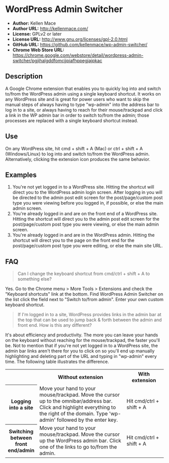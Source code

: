 # WordPress Admin Switcher #

- **Author:** Kellen Mace
- **Author URL:** http://kellenmace.com/
- **License:** GPLv2 or later
- **License URL:** http://www.gnu.org/licenses/gpl-2.0.html
- **GitHub URL:** https://github.com/kellenmace/wp-admin-switcher/
- **Chrome Web Store URL:** https://chrome.google.com/webstore/detail/wordpress-admin-switcher/pgjihalgddfomcjjpiafhppegjajpkac

## Description ##

A Google Chrome extension that enables you to quickly log into and switch to/from the WordPress admin using a single keyboard shortcut. It works on any WordPress site and is great for power users who want to skip the manual steps of always having to type "wp-admin" into the address bar to log in to a site, or always having to reach for their mouse/trackpad and click a link in the WP admin bar in order to switch to/from the admin; those processes are replaced with a single keyboard shortcut instead.

## Use ##

On any WordPress site, hit cmd + shift + A (Mac) or ctrl + shift + A (Windows/Linux) to log into and switch to/from the WordPress admin. Alternatively, clicking the extension icon produces the same behavior.

## Examples ##

1. You're not yet logged in to a WordPress site. Hitting the shortcut will direct you to the WordPress admin login screen. After logging in you will be directed to the admin post edit screen for the post/page/custom post type you were viewing before you logged in, if possible, or else the main admin screen.
2. You're already logged in and are on the front end of a WordPress site. Hitting the shortcut will direct you to the admin post edit screen for the post/page/custom post type you were viewing, or else the main admin screen.
3. You're already logged in and are in the WordPress admin. Hitting the shortcut will direct you to the page on the front end for the post/page/custom post type you were editing, or else the main site URL.

## FAQ ##

> Can I change the keyboard shortcut from cmd/ctrl + shift + A to something else?

Yes. Go to the Chrome menu > More Tools > Extensions and check the "Keyboard shortcuts" link at the bottom. Find WordPress Admin Switcher on the list click the field next to "Switch to/from admin". Enter your own custom keyboard shortcut.

> If I'm logged in to a site, WordPress provides links in the admin bar at the top
> that can be used to jump back & forth between the admin and front end. How is this
> any different?

It's about efficiency and productivity. The more you can leave your hands on the keyboard without reaching for the mouse/trackpad, the faster you'll be. Not to mention that if you're not yet logged in to a WordPress site, the admin bar links aren't there for you to click on so you'll end up manually highlighting and deleting part of the URL and typing in "wp-admin" every time. The following table illustrates the difference.

<table>
    <tr>
        <th style="width: 20%"></th>
        <th style="width: 55%">Without extension</th>
        <th style="width: 25%">With extension</th>
    </tr>
    <tr>
        <th>Logging into a site</th>
        <td>Move your hand to your mouse/trackpad.
Move the cursor up to the omnibar/address bar.
Click and highlight everything to the right of the domain.
Type 'wp-admin' followed by the enter key.</td>
        <td>Hit cmd/ctrl + shift + A</td>
    </tr>
    <tr>
        <th>Switching between front end/admin</th>
        <td>Move your hand to your mouse/trackpad.
Move the cursor up the WordPress admin bar.
Click one of the links to go to/from the admin.</td>
        <td>Hit cmd/ctrl + shift + A</td>
    </tr>
</table>